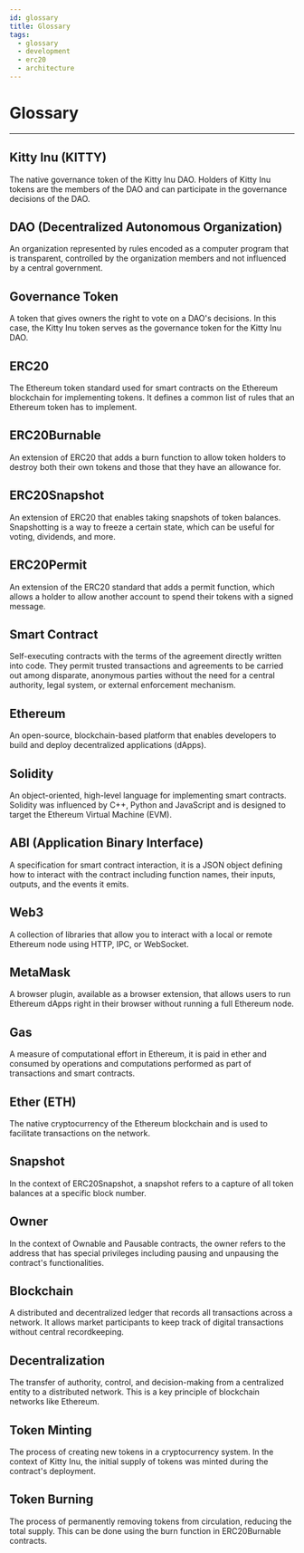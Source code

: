 ```yaml
---
id: glossary
title: Glossary
tags:
  - glossary
  - development
  - erc20
  - architecture
---
```


# Glossary

----------------------------------------------------------------------------

## Kitty Inu (KITTY)

The native governance token of the Kitty Inu DAO. Holders of Kitty Inu tokens are the members of the DAO and can participate in the governance decisions of the DAO.

## DAO (Decentralized Autonomous Organization)

An organization represented by rules encoded as a computer program that is transparent, controlled by the organization members and not influenced by a central government.

## Governance Token

A token that gives owners the right to vote on a DAO's decisions. In this case, the Kitty Inu token serves as the governance token for the Kitty Inu DAO.

## ERC20

The Ethereum token standard used for smart contracts on the Ethereum blockchain for implementing tokens. It defines a common list of rules that an Ethereum token has to implement.

## ERC20Burnable

An extension of ERC20 that adds a burn function to allow token holders to destroy both their own tokens and those that they have an allowance for.

## ERC20Snapshot

An extension of ERC20 that enables taking snapshots of token balances. Snapshotting is a way to freeze a certain state, which can be useful for voting, dividends, and more.

## ERC20Permit

An extension of the ERC20 standard that adds a permit function, which allows a holder to allow another account to spend their tokens with a signed message.

## Smart Contract

Self-executing contracts with the terms of the agreement directly written into code. They permit trusted transactions and agreements to be carried out among disparate, anonymous parties without the need for a central authority, legal system, or external enforcement mechanism.

## Ethereum

An open-source, blockchain-based platform that enables developers to build and deploy decentralized applications (dApps).

## Solidity

An object-oriented, high-level language for implementing smart contracts. Solidity was influenced by C++, Python and JavaScript and is designed to target the Ethereum Virtual Machine (EVM).

## ABI (Application Binary Interface)

A specification for smart contract interaction, it is a JSON object defining how to interact with the contract including function names, their inputs, outputs, and the events it emits.

## Web3

A collection of libraries that allow you to interact with a local or remote Ethereum node using HTTP, IPC, or WebSocket.

## MetaMask

A browser plugin, available as a browser extension, that allows users to run Ethereum dApps right in their browser without running a full Ethereum node.

## Gas

A measure of computational effort in Ethereum, it is paid in ether and consumed by operations and computations performed as part of transactions and smart contracts.

## Ether (ETH)

The native cryptocurrency of the Ethereum blockchain and is used to facilitate transactions on the network.

## Snapshot

In the context of ERC20Snapshot, a snapshot refers to a capture of all token balances at a specific block number.

## Owner

In the context of Ownable and Pausable contracts, the owner refers to the address that has special privileges including pausing and unpausing the contract's functionalities.

## Blockchain

A distributed and decentralized ledger that records all transactions across a network. It allows market participants to keep track of digital transactions without central recordkeeping.

## Decentralization

The transfer of authority, control, and decision-making from a centralized entity to a distributed network. This is a key principle of blockchain networks like Ethereum.

## Token Minting

The process of creating new tokens in a cryptocurrency system. In the context of Kitty Inu, the initial supply of tokens was minted during the contract's deployment.

## Token Burning

The process of permanently removing tokens from circulation, reducing the total supply. This can be done using the burn function in ERC20Burnable contracts.